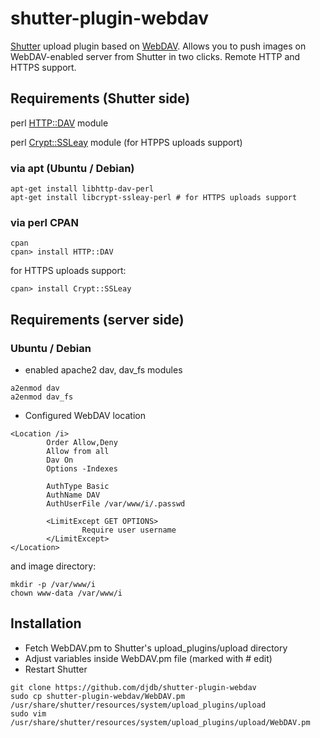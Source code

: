 # shutter-plugin-webdav

[Shutter](http://shutter-project.org/) upload plugin based on [WebDAV](http://en.wikipedia.org/wiki/WebDAV). Allows you to push images on WebDAV-enabled server from Shutter in two clicks. Remote HTTP and HTTPS support.

## Requirements (Shutter side)

perl [HTTP::DAV](http://search.cpan.org/~pcollins/HTTP-DAV-0.31/DAV.pm) module

perl [Crypt::SSLeay](http://search.cpan.org/~nanis/Crypt-SSLeay/SSLeay.pm) module (for HTPPS uploads support)

### via apt (Ubuntu / Debian)

~~~
apt-get install libhttp-dav-perl
apt-get install libcrypt-ssleay-perl # for HTTPS uploads support
~~~

### via perl CPAN

~~~
cpan
cpan> install HTTP::DAV
~~~

for HTTPS uploads support:

~~~
cpan> install Crypt::SSLeay
~~~

## Requirements (server side)

### Ubuntu / Debian

* enabled apache2 dav, dav_fs modules

~~~
a2enmod dav
a2enmod dav_fs
~~~

* Configured WebDAV location

~~~
<Location /i>
        Order Allow,Deny
        Allow from all
        Dav On
        Options -Indexes

        AuthType Basic
        AuthName DAV
        AuthUserFile /var/www/i/.passwd

        <LimitExcept GET OPTIONS>
                Require user username
        </LimitExcept>
</Location>
~~~

and image directory:

~~~
mkdir -p /var/www/i
chown www-data /var/www/i
~~~

## Installation

* Fetch WebDAV.pm to Shutter's upload_plugins/upload directory
* Adjust variables inside WebDAV.pm file (marked with # edit)
* Restart Shutter

~~~
git clone https://github.com/djdb/shutter-plugin-webdav
sudo cp shutter-plugin-webdav/WebDAV.pm /usr/share/shutter/resources/system/upload_plugins/upload
sudo vim /usr/share/shutter/resources/system/upload_plugins/upload/WebDAV.pm
~~~
